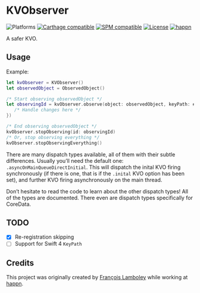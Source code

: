 # KVObserver
![Platforms](https://img.shields.io/badge/platform-macOS%20|%20iOS%20|%20tvOS%20|%20watchOS-lightgrey.svg?style=flat) [![Carthage compatible](https://img.shields.io/badge/carthage-compatible-4BC51D.svg?style=flat)](https://github.com/Carthage/Carthage) [![SPM compatible](https://img.shields.io/badge/SPM-compatible-E05C43.svg?style=flat)](https://swift.org/package-manager/) [![License](https://img.shields.io/github/license/happn-tech/KVObserver.svg?style=flat)](License.txt) [![happn](https://img.shields.io/badge/from-happn-0087B4.svg?style=flat)](https://happn.com)

A safer KVO.

## Usage
Example:
```swift
let kvObserver = KVObserver()
let observedObject = ObservedObject()

/* Start observing observedObject */ 
let observingId = kvObserver.observe(object: observedObject, keyPath: #keyPath(ObservedObject.observableProperty), kvoOptions: [.initial], dispatchType: .asyncOnMainQueueDirectInitial, handler: { [weak self] change in
   /* Handle changes here */
})

/* End observing observedObject */ 
kvObserver.stopObserving(id: observingId)
/* Or, stop observing everything */
kvObserver.stopObservingEverything()
```

There are many dispatch types available, all of them with their subtle differences. Usually you’ll
need the default one: `.asyncOnMainQueueDirectInitial`. This will dispatch the inital KVO
firing synchronously (if there is one, that is if the `.inital` KVO option has been set), and further
KVO firing asynchronously on the main thread.

Don’t hesitate to read the code to learn about the other dispatch types! All of the types are
documented. There even are dispatch types specifically for CoreData.

## TODO
- [x] Re-registration skipping
- [ ] Support for Swift 4 `KeyPath`

## Credits
This project was originally created by [François Lamboley](https://github.com/Frizlab) while working at [happn](https://happn.com).
